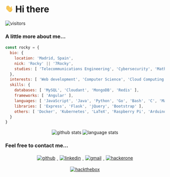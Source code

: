 # <img src="https://raw.githubusercontent.com/ABSphreak/ABSphreak/master/gifs/Hi.gif" width="25px"> Hi there

![visitors](https://visitor-badge.glitch.me/badge?page_id=7Rocky/7Rocky)

### A little more about me...

```js
const rocky = {
  bio: {
    location: 'Madrid, Spain',
    nick: 'Rocky' || '7Rocky',
    studies: [ 'Telecommunications Engineering', 'Cybersecurity', 'Mathematics' ]
  },
  interests: [ 'Web development', 'Computer Science', 'Cloud Computing', 'Cybersecurity', 'CTF' ],
  skills: {
    databases: [ 'MySQL', 'Cloudant', 'MongoDB', 'Redis' ],
    frameworks: [ 'Angular' ],
    languages: [ 'JavaScript', 'Java', 'Python', 'Go', 'Bash', 'C', 'Matlab' ],
    libraries: [ 'Express', 'Flask', 'jQuery', 'Bootstrap' ],
    others: [ 'Docker', 'Kubernetes', 'LaTeX', 'Raspberry Pi', 'Arduino' ]
  }
}
```

<p align="center">
	<span>
		<img align="center" alt="github stats" src="https://github-readme-stats.vercel.app/api?username=7Rocky&theme=dark&show_icons=true&hide=issues&line_height=24">
	</span>
	<span>
		<img align="center" alt="language stats" src="https://github-readme-stats.vercel.app/api/top-langs?username=7Rocky&theme=dark&hide=HTML,TeX,R,Less&count_private=false&show_icons=true&layout=compact&langs_count=6">
	</span>
</p>

### Feel free to contact me...

<p align="center">
	<a href="https://github.com/7Rocky" target="_blank">
		<img alt="github" src="https://img.icons8.com/clouds/100/000000/github.png" style="padding: 5px;" width="10%">
	</a>
	<a href="https://www.linkedin.com/in/roberto-gesteira-minarro/" target="_blank">
		<img alt="linkedin" src="https://img.icons8.com/clouds/100/000000/linkedin.png" style="padding: 5px;" width="10%">
	</a>
	<a href="mailto:rockygitt@gmail.com" target="_blank">
		<img alt="gmail" src="https://img.icons8.com/clouds/100/000000/gmail.png" style="padding: 5px;" width="10%">
	</a>
	<a href="https://hackerone.com/7rocky?type=user" target="_blank">
		<img alt="hackerone" src="https://img.icons8.com/clouds/344/hacking.png" style="padding: 5px;" width="10%">
	</a>
</p>
<p align="center">
	<a href="https://app.hackthebox.eu/profile/532274" target="_blank">
		<img alt="hackthebox" src="https://www.hackthebox.eu/badge/image/532274">
	</a>
</p>
